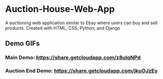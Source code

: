 # Auction-House-Web-App
A auctioning web application similar to Ebay where users can buy and sell products. Created with HTML, CSS, Python, and Django

## Demo GIFs
### Main Demo: https://share.getcloudapp.com/z8ulqNPd
### Auction End Demo: https://share.getcloudapp.com/jkuOJzEy
